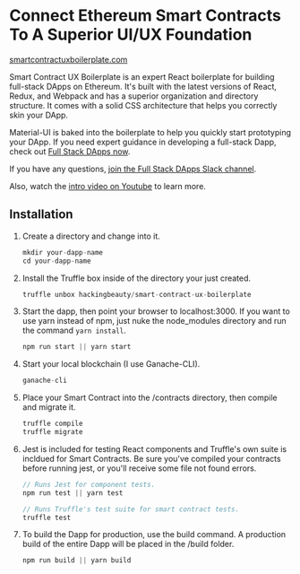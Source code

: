 # Connect Ethereum Smart Contracts To A Superior UI/UX Foundation

[smartcontractuxboilerplate.com](http://www.smartcontractuxboilerplate.com)

Smart Contract UX Boilerplate is an expert React boilerplate for building full-stack DApps on Ethereum.  It's built with the latest versions of React, Redux, and Webpack and has a superior organization and directory structure.  It comes with a solid CSS architecture that helps you correctly skin your DApp.

Material-UI is baked into the boilerplate to help you quickly start prototyping your DApp.  If you need expert guidance in developing a full-stack Dapp, check out [Full Stack DApps now](http://fullstackdapps.com).

If you have any questions, [join the Full Stack DApps Slack channel](https://publicslack.com/slacks/full-stack-dapps/invites/new).

Also, watch the [intro video on Youtube](https://www.youtube.com/watch?v=0guqPdxM2GE&t=56s) to learn more.

## Installation

1. Create a directory and change into it.
    ```javascript
    mkdir your-dapp-name
    cd your-dapp-name
    ```

2. Install the Truffle box inside of the directory your just created.
    ```javascript
    truffle unbox hackingbeauty/smart-contract-ux-boilerplate
    ```

3. Start the dapp, then point your browser to localhost:3000.  If you want to use yarn instead of npm, just nuke the node_modules directory and run the command ```yarn install```.
    ```javascript
    npm run start || yarn start
    ```

4. Start your local blockchain (I use Ganache-CLI).
    ```javascript
    ganache-cli
    ```

5. Place your Smart Contract into the /contracts directory, then compile and migrate it.
    ```javascript
    truffle compile
    truffle migrate
    ```

6. Jest is included for testing React components and Truffle's own suite is incldued for Smart Contracts. Be sure you've compiled your contracts before running jest, or you'll receive some file not found errors.
    ```javascript
    // Runs Jest for component tests.
    npm run test || yarn test

    // Runs Truffle's test suite for smart contract tests.
    truffle test
    ```

7. To build the Dapp for production, use the build command. A production build of the entire Dapp will be placed in the /build folder.
    ```javascript
    npm run build || yarn build
    ```
